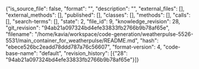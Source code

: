 {"is_source_file": false, "format": "", "description": "", "external_files": [], "external_methods": [], "published": [], "classes": [], "methods": [], "calls": [], "search-terms": [], "state": 2, "file_id": 9, "knowledge_revision": 28, "git_revision": "94ab21a097324bd4efe33833fb2766b9b78af65e", "filename": "/home/kavia/workspace/code-generation/weatherpulse-5526-5531/main_container_for_weatherpulse/README.md", "hash": "ebece526bc2eadd78ddd787a76c56607", "format-version": 4, "code-base-name": "default", "revision_history": [{"28": "94ab21a097324bd4efe33833fb2766b9b78af65e"}]}